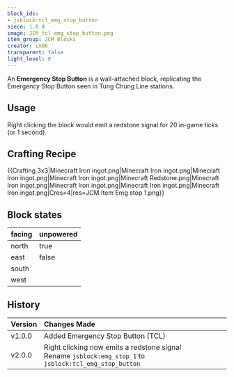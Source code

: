 ```yaml
---
block_ids:
- jsblock:tcl_emg_stop_button
since: 1.0.0
image: JCM_tcl_emg_stop_button.png
item_group: JCM Blocks
creator: LX86
transparent: false
light_level: 0
---
```


An **Emergency Stop Button** is a wall-attached block, replicating the Emergency Stop Button seen in Tung Chung Line stations.

## Usage
Right clicking the block would emit a redstone signal for 20 in-game ticks (or 1 second).

## Crafting Recipe
{{Crafting 3x3|Minecraft Iron ingot.png|Minecraft Iron ingot.png|Minecraft Iron ingot.png|Minecraft Iron ingot.png|Minecraft Redstone.png|Minecraft Iron ingot.png|Minecraft Iron ingot.png|Minecraft Iron ingot.png|Minecraft Iron ingot.png|Cres=4|res=JCM Item Emg stop 1.png}}

## Block states
| facing | unpowered |
|:-------|:----------|
| north  | true      |
| east   | false     |
| south  |           |
| west   |           |

## History
| Version | Changes Made                                                                                               |
|:--------|:-----------------------------------------------------------------------------------------------------------|
| v1.0.0  | Added Emergency Stop Button (TCL)                                                                          |
| v2.0.0  | Right clicking now emits a redstone signal<br>Rename `jsblock:emg_stop_1` to `jsblock:tcl_emg_stop_button` |